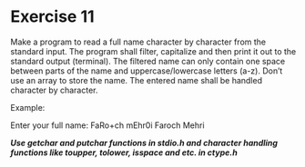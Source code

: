 # Exercise 11

Make a program to read a full name character by character from the standard
input. The program shall filter, capitalize and then print it out to the
standard output (terminal). The filtered name can only contain one space
between parts of the name and uppercase/lowercase letters (a-z). Don’t use an
array to store the name. The entered name shall be handled character by
character.

 

Example:

Enter your full name: FaRo+ch   mEhr0i
Faroch Mehri 

_**Use getchar and putchar functions in stdio.h and character handling functions like toupper, tolower, isspace and etc. in ctype.h**_
